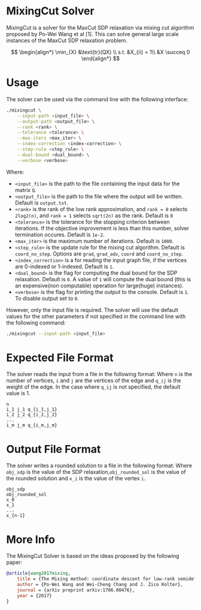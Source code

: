 # MixingCut Solver
MixingCut is a solver for the MaxCut SDP relaxation via mixing cut algorithm proposed by Po-Wei Wang et al [1]. This 
can solve general large scale instances of the MaxCut SDP relaxation problem.

$$
\begin{align*}
\min_{X} &\text{tr}(QX) \\
s.t. &X_{ii} = 1\\
&X \succeq 0
\end{align*}
$$

# Usage

The solver can be used via the command line with the following interface:

```bash
./mixingcut \
    --input-path <input_file> \
    --output-path <output_file> \
    --rank <rank> \
    --tolerance <tolerance> \
    --max-iters <max_iter> \
    --index-correction <index-correction> \
    --step-rule <step_rule> \
    --dual-bound <dual_bound> \
    --verbose <verbose> 
```

Where:
- `<input_file>` is the path to the file containing the input data for the matrix ``Q``. 
- `<output_file>` is the path to the file where the output will be written. Default is ``output.txt``.
- `<rank>` is the rank of the low rank approximation, and ``rank = 0`` selects ``2log2(n)``, and ``rank = 1`` 
  selects ``sqrt(2n)`` as the rank. Default is ``0`` 
- `<tolerance>` is the tolerance for the stopping criterion between iterations. If the objective improvement is less 
  than this number, solver termination occures. Default is ``1e-2``. 
- `<max_iter>` is the maximum number of iterations. Default is ``1000``.
- `<step_rule>` is the update rule for the mixing cut algorithm. Default is ``coord_no_step``. Options are ``grad``, 
  ``grad_adv``, ``coord`` and ``coord_no_step``. 
- `<index_correction>` is a for reading the input graph file, if the vertices are 0-indexed or 1-indexed. Default is 
  ``1``. 
- `<dual_bound>` is the flag for computing the dual bound for the SDP relaxation. Default is ``0``. A value of ``1`` 
  will compute the dual bound (this is an expensive(non computable) operation for large(huge) instances).  
- `<verbose>` is the flag for printing the output to the console. Default is ``1``. To disable output set to ``0``.

However, only the input file is required. The solver will use the default values for the other parameters if not 
specified in the command line with the following command: 

```bash
./mixingcut --input-path <input_file>
```

# Expected File Format
The solver reads the input from a file in the following format: Where `n` is the number of vertices, `i` and `j` are 
the vertices of the edge and `q_ij` is the weight of the edge. In the case where ``q_ij`` is not specified, the 
default value is 1.

```
n
i_1 j_1 q_{i_1,j_1}
i_2 j_2 q_{i_2,j_2}
...
i_m j_m q_{i_m,j_m}
```

# Output File Format
The solver writes a rounded solution to a file in the following format: Where ``obj_sdp`` is the value of the 
SDP relaxation,``obj_rounded_sol`` is the value of the rounded solution and `x_i` is the value of the vertex `i`. 

```
obj_sdp
obj_rounded_sol
x_0
x_1
...
x_{n-1}
```

# More Info 

The MixingCut Solver is based on the ideas proposed by the following paper:

```bibtex
@article{wang2017mixing,
	title = {The Mixing method: coordinate descent for low-rank semidefinite programming},
	author = {Po-Wei Wang and Wei-Cheng Chang and J. Zico Kolter},
	journal = {arXiv preprint arXiv:1706.00476},
	year = {2017}
}
```
